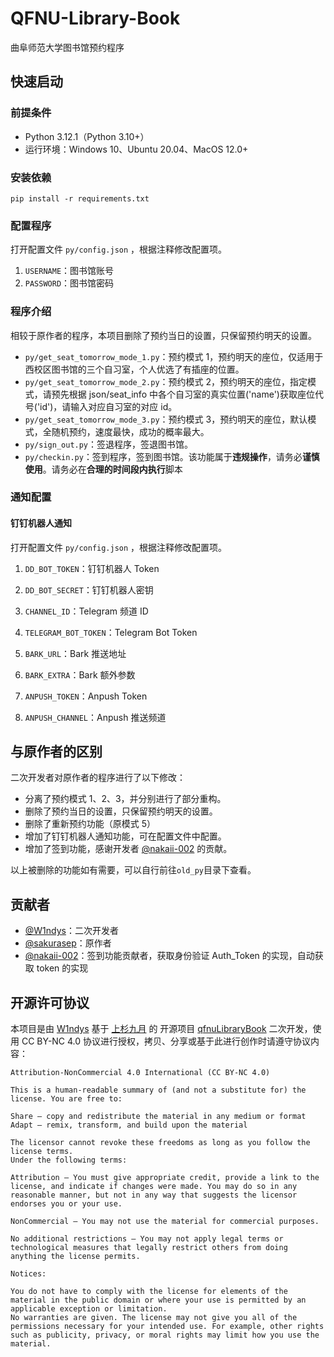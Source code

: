 # QFNU-Library-Book

曲阜师范大学图书馆预约程序

## 快速启动

### 前提条件

- Python 3.12.1（Python 3.10+）
- 运行环境：Windows 10、Ubuntu 20.04、MacOS 12.0+

### 安装依赖

```
pip install -r requirements.txt
```

### 配置程序

打开配置文件 `py/config.json` ，根据注释修改配置项。

1. `USERNAME`：图书馆账号
2. `PASSWORD`：图书馆密码

### 程序介绍

相较于原作者的程序，本项目删除了预约当日的设置，只保留预约明天的设置。

- `py/get_seat_tomorrow_mode_1.py`：预约模式 1，预约明天的座位，仅适用于西校区图书馆的三个自习室，个人优选了有插座的位置。
- `py/get_seat_tomorrow_mode_2.py`：预约模式 2，预约明天的座位，指定模式，请预先根据 json/seat_info 中各个自习室的真实位置('name')获取座位代号('id')，请输入对应自习室的对应 id。
- `py/get_seat_tomorrow_mode_3.py`：预约模式 3，预约明天的座位，默认模式，全随机预约，速度最快，成功的概率最大。
- `py/sign_out.py`：签退程序，签退图书馆。
- `py/checkin.py`：签到程序，签到图书馆。该功能属于**违规操作**，请务必**谨慎使用**。请务必在**合理的时间段内执行**脚本

### 通知配置

#### 钉钉机器人通知

打开配置文件 `py/config.json` ，根据注释修改配置项。

1. `DD_BOT_TOKEN`：钉钉机器人 Token
2. `DD_BOT_SECRET`：钉钉机器人密钥

3. `CHANNEL_ID`：Telegram 频道 ID
4. `TELEGRAM_BOT_TOKEN`：Telegram Bot Token

5. `BARK_URL`：Bark 推送地址
6. `BARK_EXTRA`：Bark 额外参数

7. `ANPUSH_TOKEN`：Anpush Token
8. `ANPUSH_CHANNEL`：Anpush 推送频道

## 与原作者的区别

二次开发者对原作者的程序进行了以下修改：

- 分离了预约模式 1、2、3，并分别进行了部分重构。
- 删除了预约当日的设置，只保留预约明天的设置。
- 删除了重新预约功能（原模式 5）
- 增加了钉钉机器人通知功能，可在配置文件中配置。
- 增加了签到功能，感谢开发者 [@nakaii-002](https://github.com/nakaii-002) 的贡献。

以上被删除的功能如有需要，可以自行前往`old_py`目录下查看。

## 贡献者

- [@W1ndys](https://github.com/W1ndys)：二次开发者
- [@sakurasep](https://github.com/sakurasep)：原作者
- [@nakaii-002](https://github.com/nakaii-002)：签到功能贡献者，获取身份验证 Auth_Token 的实现，自动获取 token 的实现

## 开源许可协议

本项目是由 [W1ndys](https://github.com/W1ndys) 基于 [上杉九月](https://github.com/sakurasep) 的 开源项目 [qfnuLibraryBook](https://github.com/sakurasep/qfnuLibraryBook) 二次开发，使用 CC BY-NC 4.0 协议进行授权，拷贝、分享或基于此进行创作时请遵守协议内容：

```
Attribution-NonCommercial 4.0 International (CC BY-NC 4.0)

This is a human-readable summary of (and not a substitute for) the license. You are free to:

Share — copy and redistribute the material in any medium or format
Adapt — remix, transform, and build upon the material

The licensor cannot revoke these freedoms as long as you follow the license terms.
Under the following terms:

Attribution — You must give appropriate credit, provide a link to the license, and indicate if changes were made. You may do so in any reasonable manner, but not in any way that suggests the licensor endorses you or your use.

NonCommercial — You may not use the material for commercial purposes.

No additional restrictions — You may not apply legal terms or technological measures that legally restrict others from doing anything the license permits.

Notices:

You do not have to comply with the license for elements of the material in the public domain or where your use is permitted by an applicable exception or limitation.
No warranties are given. The license may not give you all of the permissions necessary for your intended use. For example, other rights such as publicity, privacy, or moral rights may limit how you use the material.
```
